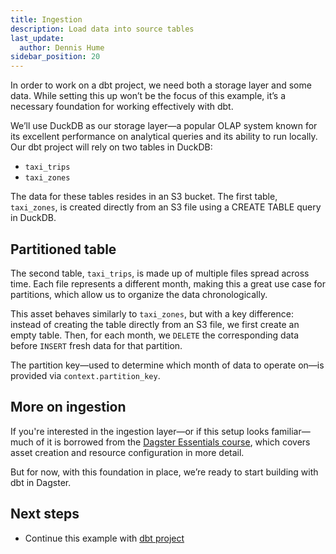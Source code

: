```yaml
---
title: Ingestion
description: Load data into source tables
last_update:
  author: Dennis Hume
sidebar_position: 20
---
```


In order to work on a dbt project, we need both a storage layer and some data. While setting this up won’t be the focus of this example, it’s a necessary foundation for working effectively with dbt.

We’ll use DuckDB as our storage layer—a popular OLAP system known for its excellent performance on analytical queries and its ability to run locally. Our dbt project will rely on two tables in DuckDB:

* `taxi_trips`
* `taxi_zones`

The data for these tables resides in an S3 bucket. The first table, `taxi_zones`, is created directly from an S3 file using a CREATE TABLE query in DuckDB.

<CodeExample
  path="docs_projects/project_dbt/src/project_dbt/defs/assets/trips.py"
  language="python"
  startAfter="start_taxi_zones"
  endBefore="end_taxi_zones"
  title="src/project_dbt/defs/assets/trips.py"
/>

## Partitioned table

The second table, `taxi_trips`, is made up of multiple files spread across time. Each file represents a different month, making this a great use case for partitions, which allow us to organize the data chronologically.

This asset behaves similarly to `taxi_zones`, but with a key difference: instead of creating the table directly from an S3 file, we first create an empty table. Then, for each month, we `DELETE` the corresponding data before `INSERT` fresh data for that partition.

The partition key—used to determine which month of data to operate on—is provided via `context.partition_key`.

<CodeExample
  path="docs_projects/project_dbt/src/project_dbt/defs/assets/trips.py"
  language="python"
  startAfter="start_taxi_trips"
  endBefore="end_taxi_trips"
  title="src/project_dbt/defs/assets/trips.py"
/>

## More on ingestion

If you're interested in the ingestion layer—or if this setup looks familiar—much of it is borrowed from the [Dagster Essentials course](https://courses.dagster.io/courses/dagster-essentials), which covers asset creation and resource configuration in more detail.

But for now, with this foundation in place, we’re ready to start building with dbt in Dagster.

## Next steps

- Continue this example with [dbt project](/examples/dbt/dbt-project)
